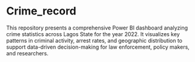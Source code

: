# Crime_record
This repository presents a comprehensive Power BI dashboard analyzing crime statistics across Lagos State for the year 2022. It visualizes key patterns in criminal activity, arrest rates, and geographic distribution to support data-driven decision-making for law enforcement, policy makers, and researchers.

